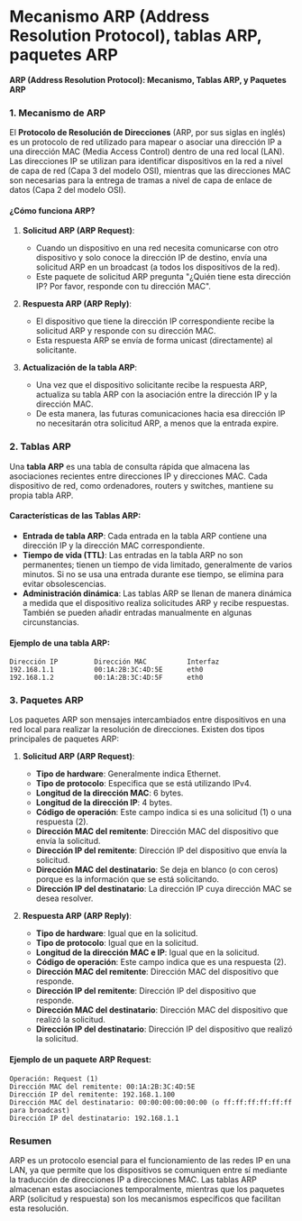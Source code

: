 # Mecanismo ARP (Address Resolution Protocol), tablas ARP, paquetes ARP



**ARP (Address Resolution Protocol): Mecanismo, Tablas ARP, y Paquetes ARP**

### 1. **Mecanismo de ARP**
El **Protocolo de Resolución de Direcciones** (ARP, por sus siglas en inglés) es un protocolo de red utilizado para mapear o asociar una dirección IP a una dirección MAC (Media Access Control) dentro de una red local (LAN). Las direcciones IP se utilizan para identificar dispositivos en la red a nivel de capa de red (Capa 3 del modelo OSI), mientras que las direcciones MAC son necesarias para la entrega de tramas a nivel de capa de enlace de datos (Capa 2 del modelo OSI).

#### ¿Cómo funciona ARP?

1. **Solicitud ARP (ARP Request)**:
   - Cuando un dispositivo en una red necesita comunicarse con otro dispositivo y solo conoce la dirección IP de destino, envía una solicitud ARP en un broadcast (a todos los dispositivos de la red).
   - Este paquete de solicitud ARP pregunta "¿Quién tiene esta dirección IP? Por favor, responde con tu dirección MAC".

2. **Respuesta ARP (ARP Reply)**:
   - El dispositivo que tiene la dirección IP correspondiente recibe la solicitud ARP y responde con su dirección MAC.
   - Esta respuesta ARP se envía de forma unicast (directamente) al solicitante.

3. **Actualización de la tabla ARP**:
   - Una vez que el dispositivo solicitante recibe la respuesta ARP, actualiza su tabla ARP con la asociación entre la dirección IP y la dirección MAC.
   - De esta manera, las futuras comunicaciones hacia esa dirección IP no necesitarán otra solicitud ARP, a menos que la entrada expire.

### 2. **Tablas ARP**
Una **tabla ARP** es una tabla de consulta rápida que almacena las asociaciones recientes entre direcciones IP y direcciones MAC. Cada dispositivo de red, como ordenadores, routers y switches, mantiene su propia tabla ARP.

#### Características de las Tablas ARP:

- **Entrada de tabla ARP**: Cada entrada en la tabla ARP contiene una dirección IP y la dirección MAC correspondiente.
- **Tiempo de vida (TTL)**: Las entradas en la tabla ARP no son permanentes; tienen un tiempo de vida limitado, generalmente de varios minutos. Si no se usa una entrada durante ese tiempo, se elimina para evitar obsolescencias.
- **Administración dinámica**: Las tablas ARP se llenan de manera dinámica a medida que el dispositivo realiza solicitudes ARP y recibe respuestas. También se pueden añadir entradas manualmente en algunas circunstancias.

#### Ejemplo de una tabla ARP:
```
Dirección IP         Dirección MAC          Interfaz
192.168.1.1          00:1A:2B:3C:4D:5E      eth0
192.168.1.2          00:1A:2B:3C:4D:5F      eth0
```

### 3. **Paquetes ARP**
Los paquetes ARP son mensajes intercambiados entre dispositivos en una red local para realizar la resolución de direcciones. Existen dos tipos principales de paquetes ARP:

1. **Solicitud ARP (ARP Request)**:
   - **Tipo de hardware**: Generalmente indica Ethernet.
   - **Tipo de protocolo**: Especifica que se está utilizando IPv4.
   - **Longitud de la dirección MAC**: 6 bytes.
   - **Longitud de la dirección IP**: 4 bytes.
   - **Código de operación**: Este campo indica si es una solicitud (1) o una respuesta (2).
   - **Dirección MAC del remitente**: Dirección MAC del dispositivo que envía la solicitud.
   - **Dirección IP del remitente**: Dirección IP del dispositivo que envía la solicitud.
   - **Dirección MAC del destinatario**: Se deja en blanco (o con ceros) porque es la información que se está solicitando.
   - **Dirección IP del destinatario**: La dirección IP cuya dirección MAC se desea resolver.

2. **Respuesta ARP (ARP Reply)**:
   - **Tipo de hardware**: Igual que en la solicitud.
   - **Tipo de protocolo**: Igual que en la solicitud.
   - **Longitud de la dirección MAC e IP**: Igual que en la solicitud.
   - **Código de operación**: Este campo indica que es una respuesta (2).
   - **Dirección MAC del remitente**: Dirección MAC del dispositivo que responde.
   - **Dirección IP del remitente**: Dirección IP del dispositivo que responde.
   - **Dirección MAC del destinatario**: Dirección MAC del dispositivo que realizó la solicitud.
   - **Dirección IP del destinatario**: Dirección IP del dispositivo que realizó la solicitud.

#### Ejemplo de un paquete ARP Request:
```
Operación: Request (1)
Dirección MAC del remitente: 00:1A:2B:3C:4D:5E
Dirección IP del remitente: 192.168.1.100
Dirección MAC del destinatario: 00:00:00:00:00:00 (o ff:ff:ff:ff:ff:ff para broadcast)
Dirección IP del destinatario: 192.168.1.1
```

### Resumen
ARP es un protocolo esencial para el funcionamiento de las redes IP en una LAN, ya que permite que los dispositivos se comuniquen entre sí mediante la traducción de direcciones IP a direcciones MAC. Las tablas ARP almacenan estas asociaciones temporalmente, mientras que los paquetes ARP (solicitud y respuesta) son los mecanismos específicos que facilitan esta resolución.
